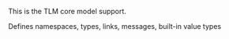 This is the TLM core model support.

Defines namespaces, types, links, messages, built-in value types